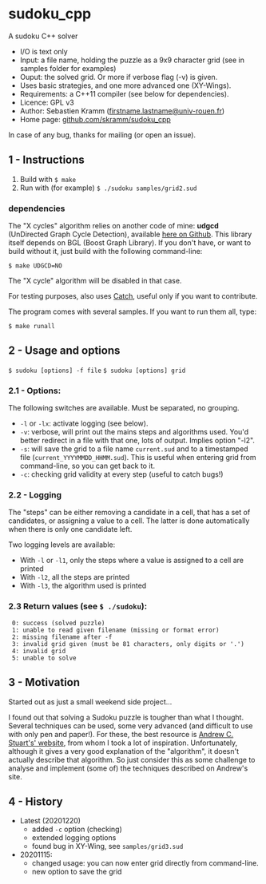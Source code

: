 # sudoku_cpp

A sudoku C++ solver

* I/O is text only
 * Input: a file name, holding the puzzle as a 9x9 character grid (see in samples folder for examples)
 * Ouput: the solved grid. Or more if verbose flag (-v) is given.
* Uses basic strategies, and one more advanced one (XY-Wings).
* Requirements: a C++11 compiler (see below for dependencies).
* Licence: GPL v3
* Author: Sebastien Kramm (firstname.lastname@univ-rouen.fr)
* Home page: [github.com/skramm/sudoku_cpp](https://github.com/skramm/sudoku_cpp)

In case of any bug, thanks for mailing (or open an issue).

## 1 - Instructions

1. Build with `$ make`
2. Run with (for example) `$ ./sudoku samples/grid2.sud`

### dependencies

The "X cycles" algorithm relies on another code of mine: **udgcd** (UnDirected Graph Cycle Detection),
available [here on Github](https://github.com/skramm/udgcd). This library itself depends on BGL
(Boost Graph Library).
If you don't have, or want to build without it, just build with the following command-line:
```
$ make UDGCD=NO
```
The "X cycle" algorithm will be disabled in that case.

For testing purposes, also uses [Catch](https://github.com/philsquared/Catch/), useful only if you want to contribute.


The program comes with several samples. If you want to run them all, type:
```
$ make runall
```

## 2 - Usage and options

`$ sudoku [options] -f file`
`$ sudoku [options] grid`

### 2.1 - Options:

The following switches are available.
Must be separated, no grouping.

* `-l` or `-lx`: activate logging (see below).
* `-v`: verbose, will print out the mains steps and algorithms used.
You'd better redirect in a file with that one, lots of output. Implies option "-l2".
* `-s`: will save the grid to a file name `current.sud` and to a timestamped file (`current_YYYYMMDD_HHMM.sud`).
This is useful when entering grid from command-line, so you can get back to it.
* `-c`: checking grid validity at every step (useful to catch bugs!)

### 2.2 - Logging

The "steps" can be either removing a candidate in a cell, that has a set of candidates, or assigning a value to a cell.
The latter is done automatically when there is only one candidate left.

Two logging levels are available:
* With `-l` or `-l1`, only the steps where a value is assigned to a cell are printed
* With `-l2`, all the steps are printed
* With `-l3`, the algorithm used is printed

### 2.3 Return values (see `$ ./sudoku`):
```
 0: success (solved puzzle)
 1: unable to read given filename (missing or format error)
 2: missing filename after -f
 3: invalid grid given (must be 81 characters, only digits or '.')
 4: invalid grid
 5: unable to solve
```

## 3 - Motivation

Started out as just a small weekend side project...

I found out that solving a Sudoku puzzle is tougher than what I thought.
Several techniques can be used, some very advanced (and difficult to use with only pen and paper!).
For these, the best resource is [Andrew C. Stuart's' website](http://www.sudokuwiki.org/sudoku.htm), from whom I took a lot of inspiration.
Unfortunately, although it gives a very good explanation of the "algorithm", it doesn't actually describe that algorithm.
So just consider this as some challenge to analyse and implement (some of) the techniques described on Andrew's site.

## 4 - History

* Latest (20201220)
  * added `-c` option (checking)
  * extended logging options
  * found bug in XY-Wing, see `samples/grid3.sud`
* 20201115:
  * changed usage: you can now enter grid directly from command-line.
  * new option to save the grid
